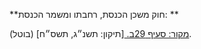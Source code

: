 **חוק משכן הכנסת, רחבתו ומשמר הכנסת: **

[מקור: סעיף 29ב. ](https://he.wikisource.org/wiki/%D7%97%D7%95%D7%A7-%D7%99%D7%A1%D7%95%D7%93:_%D7%94%D7%9B%D7%A0%D7%A1%D7%AA#%D7%A1%D7%A2%D7%99%D7%A3_29ב)
[תיקון: תשנ״ג, תשס״ח]
(בוטל).